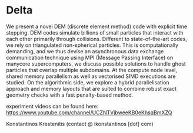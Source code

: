 # Delta
We present a novel DEM (discrete element method) code with explicit time stepping. DEM codes simulate billions of small particles that interact with each other primarily through collisions. Different to state-of-the-art codes, we rely on triangulated non-spherical particles. This is computationally demanding, and we thus devise an asynchronous data exchange communication technique using MPI (Message Passing Interface) on manycore supercomputers, we discuss possible solutions to handle ghost particles that overlap multiple subdomains. At the compute node level, shared memory parallelism as well as vectorised SIMD executions are studied. On the algorithmic side, we explore a hybrid parallelisation approach and memory layouts that are suited to combine robust exact geometry checks with a fast penalty-based method.

experiment videos can be found here: https://www.youtube.com/channel/UCZNTVjbweeKB0eKhsqBmXZQ

Konstantinos Krestenitis (contact @ ikonstantinos [dot] com)
